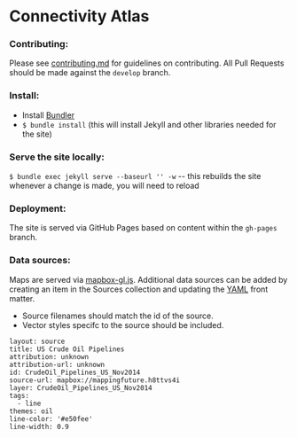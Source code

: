# Connectivity Atlas

### Contributing:

Please see [contributing.md](https://github.com/developmentseed/connectivity-atlas/blob/develop/contributing.md) for guidelines on contributing. All Pull Requests should be made against the `develop` branch.

### Install:

- Install [Bundler](http://bundler.io/)
- `$ bundle install` (this will install Jekyll and other libraries needed for the site)

### Serve the site locally:

`$ bundle exec jekyll serve --baseurl '' -w` -- this rebuilds the site whenever a change is made, you will need to reload

### Deployment:

The site is served via GitHub Pages based on content within the `gh-pages` branch.


### Data sources:

Maps are served via [mapbox-gl.js](https://github.com/mapbox/mapbox-gl-js/). Additional data sources can be added by creating an item in the Sources collection and updating the [YAML](http://jekyllrb.com/docs/frontmatter/) front matter. 
- Source filenames should match the id of the source. 
- Vector styles specifc to the source should be included.

```
layout: source
title: US Crude Oil Pipelines
attribution: unknown
attribution-url: unknown
id: CrudeOil_Pipelines_US_Nov2014
source-url: mapbox://mappingfuture.h8ttvs4i
layer: CrudeOil_Pipelines_US_Nov2014
tags:
  - line
themes: oil
line-color: '#e50fee'
line-width: 0.9
```


